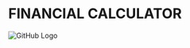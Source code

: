 # FINANCIAL CALCULATOR

![GitHub Logo](https://github.com/260315/MiniProject_LTTS/blob/master/1__Requirements/FINANCIAL%20CALCULATOR.png)
